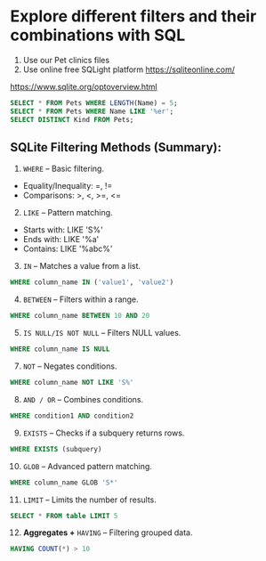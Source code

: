 # Explore different filters and their combinations with SQL

1. Use our Pet clinics files
2. Use online free SQLight platform https://sqliteonline.com/

https://www.sqlite.org/optoverview.html

```sql
SELECT * FROM Pets WHERE LENGTH(Name) = 5;
SELECT * FROM Pets WHERE Name LIKE '%er';
SELECT DISTINCT Kind FROM Pets;
```

## SQLite Filtering Methods (Summary):

1. `WHERE` – Basic filtering.
- Equality/Inequality: =, !=
- Comparisons: >, <, >=, <=
2. `LIKE` – Pattern matching.
- Starts with: LIKE 'S%'
- Ends with: LIKE '%a'
- Contains: LIKE '%abc%'
3. `IN` – Matches a value from a list.
```sql
WHERE column_name IN ('value1', 'value2')
```
4. `BETWEEN` – Filters within a range.
```sql
WHERE column_name BETWEEN 10 AND 20
```
5. `IS NULL/IS NOT NULL` – Filters NULL values.
```sql
WHERE column_name IS NULL
```
7. `NOT` – Negates conditions.
```sql
WHERE column_name NOT LIKE 'S%'
```
8. `AND / OR` – Combines conditions.
```sql
WHERE condition1 AND condition2
```
9. `EXISTS` – Checks if a subquery returns rows.
```sql
WHERE EXISTS (subquery)
```
10. `GLOB` – Advanced pattern matching.
```sql
WHERE column_name GLOB 'S*'
```
11. `LIMIT` – Limits the number of results.
```sql
SELECT * FROM table LIMIT 5
```
12. **Aggregates +** `HAVING` – Filtering grouped data.
```sql
HAVING COUNT(*) > 10
```











